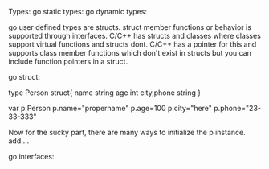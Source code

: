 Types: 
go static types: 
go dynamic types: 

go user defined types are structs. struct member functions or behavior is supported through
interfaces.  C/C++ has structs and classes where classes support virtual
functions and structs dont. C/C++ has a pointer for this and supports class member functions
which don't exist in structs but you can include function pointers in a struct. 

go struct:

type Person struct{
  name string
  age int
  city,phone string
}

var p Person
p.name="propername"
p.age=100
p.city="here"
p.phone="23-33-333"

Now for the sucky part, there are many ways to initialize the p instance. 
add....


go interfaces:
